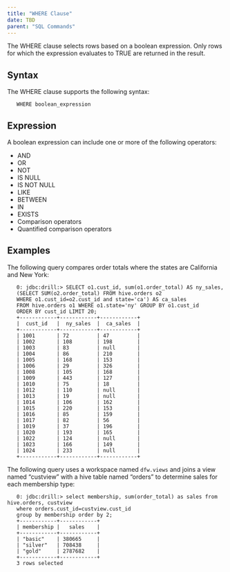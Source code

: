```yaml
---
title: "WHERE Clause"
date: TBD 
parent: "SQL Commands"
---
```

The WHERE clause selects rows based on a boolean expression. Only rows for which the expression evaluates to TRUE are returned in the result.

## Syntax
The WHERE clause supports the following syntax:

       WHERE boolean_expression  

## Expression  
A boolean expression can include one or more of the following operators:  

  * AND
  * OR
  * NOT
  * IS NULL
  * IS NOT NULL
  * LIKE 
  * BETWEEN
  * IN
  * EXISTS
  * Comparison operators
  * Quantified comparison operators


## Examples
The following query compares order totals where the states are California and New York:  

       0: jdbc:drill:> SELECT o1.cust_id, sum(o1.order_total) AS ny_sales,
       (SELECT SUM(o2.order_total) FROM hive.orders o2
       WHERE o1.cust_id=o2.cust_id and state='ca') AS ca_sales
       FROM hive.orders o1 WHERE o1.state='ny' GROUP BY o1.cust_id
       ORDER BY cust_id LIMIT 20;
       +------------+------------+------------+
       |  cust_id   |  ny_sales  |  ca_sales  |
       +------------+------------+------------+
       | 1001       | 72         | 47         |
       | 1002       | 108        | 198        |
       | 1003       | 83         | null       |
       | 1004       | 86         | 210        |
       | 1005       | 168        | 153        |
       | 1006       | 29         | 326        |
       | 1008       | 105        | 168        |
       | 1009       | 443        | 127        |
       | 1010       | 75         | 18         |
       | 1012       | 110        | null       |
       | 1013       | 19         | null       |
       | 1014       | 106        | 162        |
       | 1015       | 220        | 153        |
       | 1016       | 85         | 159        |
       | 1017       | 82         | 56         |
       | 1019       | 37         | 196        |
       | 1020       | 193        | 165        |
       | 1022       | 124        | null       |
       | 1023       | 166        | 149        |
       | 1024       | 233        | null       |
       +------------+------------+------------+  

The following query uses a workspace named `dfw.views` and joins a view named “custview” with a hive table named “orders” to determine sales for each membership type:

       0: jdbc:drill:> select membership, sum(order_total) as sales from hive.orders, custview
       where orders.cust_id=custview.cust_id
       group by membership order by 2;
       +------------+------------+
       | membership |   sales    |
       +------------+------------+
       | "basic"    | 380665     |
       | "silver"   | 708438     |
       | "gold"     | 2787682    |
       +------------+------------+
       3 rows selected
